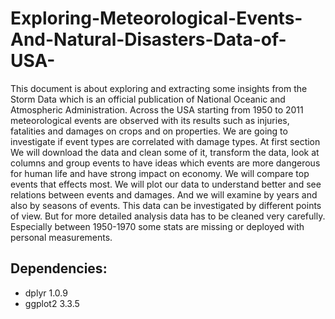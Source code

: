 # Exploring-Meteorological-Events-And-Natural-Disasters-Data-of-USA-
This document is about exploring and extracting some insights from the Storm Data which is an official publication of National Oceanic and Atmospheric Administration. Across the USA starting from 1950 to 2011 meteorological events are observed with its results such as injuries, fatalities and damages on crops and on properties. We are going to investigate if event types are correlated with damage types.
At first section We will download the data and clean some of it, transform the data, look at columns and group events to have ideas which events are more dangerous for human life and have strong impact on economy. We will compare top events that effects most. We will plot our data to understand better and see relations between events and damages. And we will examine by years and also by seasons of events. This data can be investigated by different points of view. But for more detailed analysis data has to be cleaned very carefully. Especially between 1950-1970 some stats are missing or deployed with personal measurements.

## Dependencies:
- dplyr       1.0.9
- ggplot2     3.3.5
